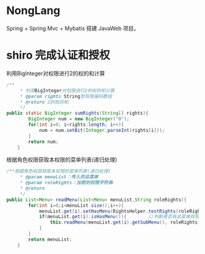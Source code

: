 # NongLang

Spring + Spring Mvc + Mybatis 搭建 JavaWeb 项目。

# shiro 完成认证和授权

利用BigInteger对权限进行2的权的和计算

```java
/**
	 * 利用BigInteger对权限进行2的权的和计算
	 * @param rights String型权限编码数组
	 * @return 2的权的和
	 */
public static BigInteger sumRights(String[] rights){
		BigInteger num = new BigInteger("0");
		for(int i=0; i<rights.length; i++){
			num = num.setBit(Integer.parseInt(rights[i]));
		}
		return num;
	}
```

根据角色权限获取本权限的菜单列表(递归处理)

```java
/**根据角色权限获取本权限的菜单列表(递归处理)
	 * @param menuList：传入的总菜单
	 * @param roleRights：加密的权限字符串
	 * @return
	 */
public List<Menu> readMenu(List<Menu> menuList,String roleRights){
		for(int i=0;i<menuList.size();i++){
			menuList.get(i).setHasMenu(RightsHelper.testRights(roleRights, menuList.get(i).getMENU_ID()));
			if(menuList.get(i).isHasMenu()){		//判断是否有此菜单权限
				this.readMenu(menuList.get(i).getSubMenu(), roleRights);//是：继续排查其子菜单
			}
		}
		return menuList;
	}
```
